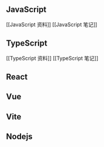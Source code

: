 
## JavaScript

[[JavaScript 资料]]
[[JavaScript 笔记]]

## TypeScript

[[TypeScript 资料]]
[[TypeScript 笔记]]

## React

## Vue

## Vite

## Nodejs

